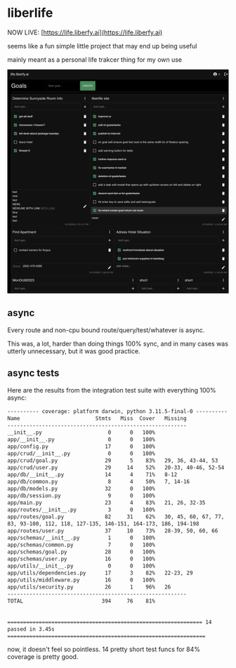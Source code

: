 # liberlife

NOW LIVE: [https://life.liberfy.ai](https://life.liberfy.ai)

seems like a fun simple little project that may end up being useful

mainly meant as a personal life trakcer thing for my own use

![App Preview](/preview.png)



## async

Every route and non-cpu bound route/query/test/whatever is async.

This was, a lot, harder than doing things 100% sync, and in many cases was utterly unnecessary, but it was good practice.

## async tests

Here are the results from the integration test suite with everything 100% async:

```
---------- coverage: platform darwin, python 3.11.5-final-0 ----------
Name                        Stmts   Miss  Cover   Missing
---------------------------------------------------------
__init__.py                     0      0   100%
app/__init__.py                 0      0   100%
app/config.py                  17      0   100%
app/crud/__init__.py            0      0   100%
app/crud/goal.py               29      5    83%   29, 36, 43-44, 53
app/crud/user.py               29     14    52%   20-33, 40-46, 52-54
app/db/__init__.py             14      4    71%   8-12
app/db/common.py                8      4    50%   7, 14-16
app/db/models.py               32      0   100%
app/db/session.py               9      0   100%
app/main.py                    23      4    83%   21, 26, 32-35
app/routes/__init__.py          3      0   100%
app/routes/goal.py             82     31    62%   30, 45, 60, 67, 77, 83, 93-100, 112, 118, 127-135, 146-151, 164-173, 186, 194-198
app/routes/user.py             37     10    73%   28-39, 50, 60, 66
app/schemas/__init__.py         1      0   100%
app/schemas/common.py           7      0   100%
app/schemas/goal.py            28      0   100%
app/schemas/user.py            16      0   100%
app/utils/__init__.py           0      0   100%
app/utils/dependencies.py      17      3    82%   22-23, 29
app/utils/middleware.py        16      0   100%
app/utils/security.py          26      1    96%   26
---------------------------------------------------------
TOTAL                         394     76    81%


============================================================== 14 passed in 3.45s ===============================================================
```

now, it doesn't feel so pointless. 14 pretty short test funcs for 84% coverage is pretty good.